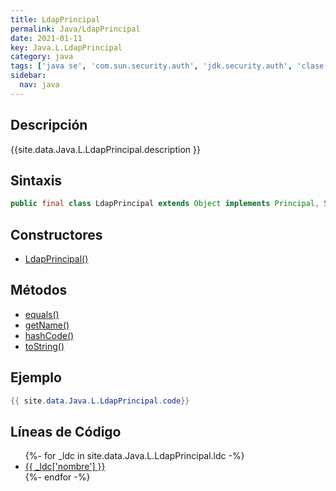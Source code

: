 ```yaml
---
title: LdapPrincipal
permalink: Java/LdapPrincipal
date: 2021-01-11
key: Java.L.LdapPrincipal
category: java
tags: ['java se', 'com.sun.security.auth', 'jdk.security.auth', 'clase java', 'Java 1.6']
sidebar: 
  nav: java
---
```


## Descripción
{{site.data.Java.L.LdapPrincipal.description }}

## Sintaxis
~~~java
public final class LdapPrincipal extends Object implements Principal, Serializable
~~~

## Constructores
* [LdapPrincipal()](/Java/LdapPrincipal/LdapPrincipal/)

## Métodos
* [equals()](/Java/LdapPrincipal/equals)
* [getName()](/Java/LdapPrincipal/getName)
* [hashCode()](/Java/LdapPrincipal/hashCode)
* [toString()](/Java/LdapPrincipal/toString)

## Ejemplo
~~~java
{{ site.data.Java.L.LdapPrincipal.code}}
~~~

## Líneas de Código
<ul>
{%- for _ldc in site.data.Java.L.LdapPrincipal.ldc -%}
   <li>
       <a href="{{_ldc['url'] }}">{{ _ldc['nombre'] }}</a>
   </li>
{%- endfor -%}
</ul>
